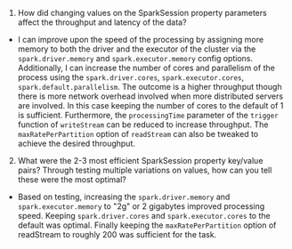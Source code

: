 1. How did changing values on the SparkSession property parameters affect the throughput and latency of the data?
- I can improve upon the speed of the processing by assigning more memory to both the driver and the executor of the cluster via the `spark.driver.memory` and `spark.executor.memory` config options. Additionally, I can increase the number of cores and parallelism of the process using the `spark.driver.cores`, `spark.executor.cores`, `spark.default.parallelism`. The outcome is a higher throughput though there is more network overhead involved when more distributed servers are involved. In this case keeping the number of cores to the default of 1 is sufficient. Furthermore, the `processingTime` parameter of the `trigger` function of `writeStream` can be reduced to increase throughput. The `maxRatePerPartition` option of `readStream` can also be tweaked to achieve the desired throughput. 

2. What were the 2-3 most efficient SparkSession property key/value pairs? Through testing multiple variations on values, how can you tell these were the most optimal?
- Based on testing, increasing the `spark.driver.memory` and `spark.executor.memory` to "2g" or 2 gigabytes improved processing speed. Keeping `spark.driver.cores` and `spark.executor.cores` to the default was optimal. Finally keeping the `maxRatePerPartition` option of readStream to roughly 200 was sufficient for the task. 